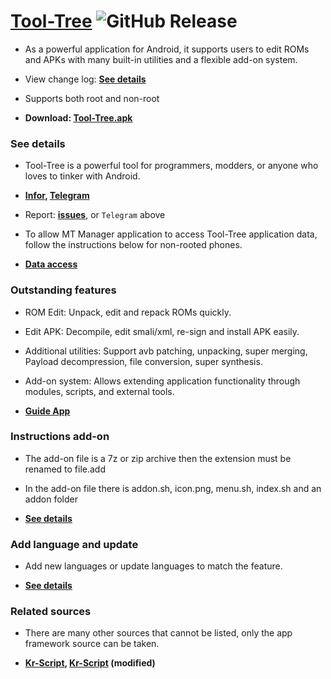 # [Tool-Tree](https://zenlua.github.io/Tool-Tree) ![GitHub Release](https://img.shields.io/github/v/release/Zenlua/Tool-Tree?label=Version)

- As a powerful application for Android, it supports users to edit ROMs and APKs with many built-in utilities and a flexible add-on system.

- View change log: **[See details](https://zenlua.github.io/Tool-Tree/Version.html)**

- Supports both root and non-root

- **Download: [Tool-Tree.apk](https://github.com/Zenlua/Tool-Tree/releases/latest/download/Tool-Tree.apk)**

### See details

- Tool-Tree is a powerful tool for programmers, modders, or anyone who loves to tinker with Android.

- **[Infor](https://zenlua.github.io/Tool-Tree/Information.html),  [Telegram](https://t.me/tooltree)**

- Report: **[issues](https://github.com/Zenlua/Tool-Tree/issues)**, or `Telegram` above

- To allow MT Manager application to access Tool-Tree application data, follow the instructions below for non-rooted phones.

- **[Data access](https://zenlua.github.io/Tool-Tree/Data.html)**

### Outstanding features

- ROM Edit: Unpack, edit and repack ROMs quickly.

- Edit APK: Decompile, edit smali/xml, re-sign and install APK easily.

- Additional utilities: Support avb patching, unpacking, super merging, Payload decompression, file conversion, super synthesis.

- Add-on system: Allows extending application functionality through modules, scripts, and external tools.

- **[Guide App](https://zenlua.github.io/Tool-Tree/Guide.html)**

### Instructions add-on

- The add-on file is a 7z or zip archive then the extension must be renamed to file.add

- In the add-on file there is addon.sh, icon.png, menu.sh, index.sh and an addon folder

- **[See details](https://zenlua.github.io/Tool-Tree/Instruct.html)**

### Add language and update

- Add new languages or update languages to match the feature.

- **[See details](https://github.com/Zenlua/Tool-Tree/tree/main/lang)**

### Related sources

- There are many other sources that cannot be listed, only the app framework source can be taken.

- **[Kr-Script](https://github.com/helloklf/kr-scripts), [Kr-Script](https://github.com/ColdWindScholar/kr-scripts) (modified)**



